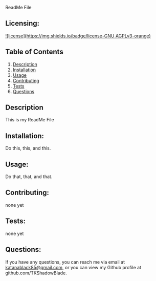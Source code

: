 ReadMe File
## Licensing:
[![license](https://img.shields.io/badge/license-GNU AGPLv3-orange)](https://shields.io)
## Table of Contents
1. [Description](#description)
2. [Installation](#installation)
3. [Usage](#usage)
4. [Contributing](#contribute)
5. [Tests](#test)
6. [Questions](#github)
## Description
This is my ReadMe File
## Installation:
Do this, this, and this.
## Usage:
Do that, that, and that.
## Contributing:
none yet
## Tests:
none yet
## Questions:
If you have any questions, you can reach me via email at katanablack85@gmail.com,
or you can view my Github profile at github.com/TKShadowBlade.